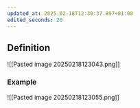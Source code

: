 ```yaml
---
updated_at: 2025-02-18T12:30:37.897+01:00
edited_seconds: 20
---
```

## Definition
![[Pasted image 20250218123043.png]]

### Example
![[Pasted image 20250218123055.png]]